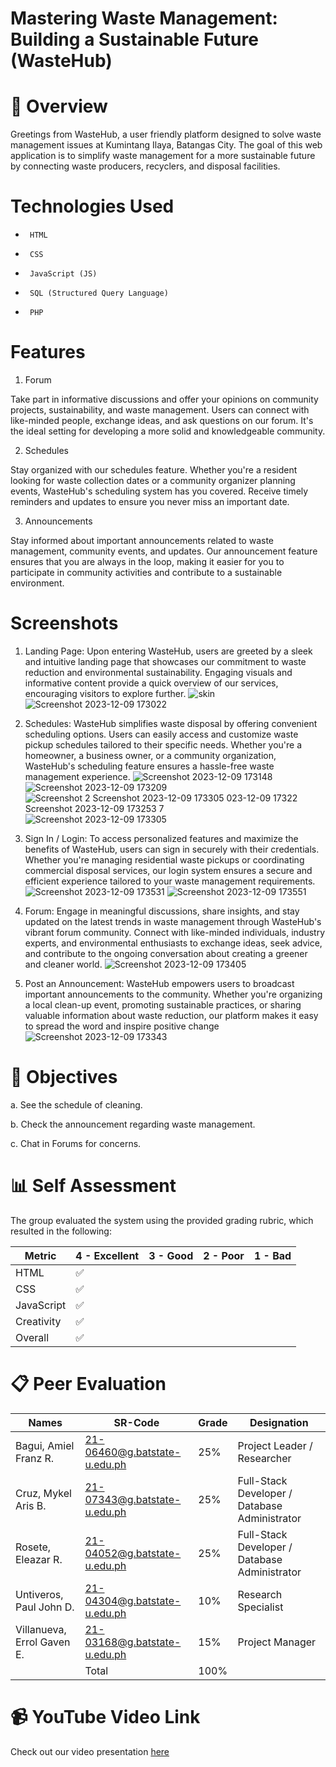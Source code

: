 # Mastering Waste Management: Building a Sustainable Future (WasteHub)

# 📝 Overview

Greetings from WasteHub, a user friendly platform designed to solve waste management issues at Kumintang Ilaya, Batangas City. The goal of this web application is to simplify waste management for a more sustainable future by connecting waste producers, recyclers, and disposal facilities.

# Technologies Used

*      HTML
*      CSS
*      JavaScript (JS)
*      SQL (Structured Query Language)
*      PHP



# Features

1. Forum
   
Take part in informative discussions and offer your opinions on community projects, sustainability, and waste management. Users can connect with like-minded people, exchange ideas, and ask questions on our forum. It's the ideal setting for developing a more solid and knowledgeable community.

2. Schedules
   
Stay organized with our schedules feature. Whether you're a resident looking for waste collection dates or a community organizer planning events, WasteHub's scheduling system has you covered. Receive timely reminders and updates to ensure you never miss an important date.

3. Announcements
   
Stay informed about important announcements related to waste management, community events, and updates. Our announcement feature ensures that you are always in the loop, making it easier for you to participate in community activities and contribute to a sustainable environment.


# Screenshots
1. Landing Page:
Upon entering WasteHub, users are greeted by a sleek and intuitive landing page that showcases our commitment to waste reduction and environmental sustainability. Engaging visuals and informative content provide a quick overview of our services, encouraging visitors to explore further.
      ![skin](https://github.com/mekelcruzz/WasteHub/assets/103293269/d47b6536-86a6-42ea-9226-312c3d834953)
      ![Screenshot 2023-12-09 173022](https://github.com/mekelcruzz/WasteHub/assets/103293269/ff37cf5c-d766-4b8b-a9f0-f1a9fb7d367c)
2. Schedules:
WasteHub simplifies waste disposal by offering convenient scheduling options. Users can easily access and customize waste pickup schedules tailored to their specific needs. Whether you're a homeowner, a business owner, or a community organization, WasteHub's scheduling feature ensures a hassle-free waste management experience.  ![Screenshot 2023-12-09 173148](https://github.com/mekelcruzz/WasteHub/assets/103293269/34ee7d5a-2e85-466b-817c-6b0a17cd0ba3)
![Screenshot 2023-12-09 173209](https://github.com/mekelcruzz/WasteHub/assets/103293269/476bf0e2-4d36-4930-a112-b662e11b24b6)
![Screenshot 2
![Screenshot 2023-12-09 173305](https://github.com/mekelcruzz/WasteHub/assets/103293269/22021a1b-47dc-4912-b8ea-6e842d8fd4f5)
023-12-09 17322
![Screenshot 2023-12-09 173253](https://github.com/mekelcruzz/WasteHub/assets/103293269/492c743c-f0cd-4f09-8d7b-f9b7948f46ef)
7](https://github.com/mekelcruzz/WasteHub/assets/103293269/832f0a69-d9ef-4cf3-90c6-2ba671927ca8) ![Screenshot 2023-12-09 173305](https://github.com/mekelcruzz/WasteHub/assets/103293269/1c416eb7-a564-4dde-9580-b3f4d0ba6c9c)
3. Sign In / Login:
To access personalized features and maximize the benefits of WasteHub, users can sign in securely with their credentials. Whether you're managing residential waste pickups or coordinating commercial disposal services, our login system ensures a secure and efficient experience tailored to your waste management requirements.   ![Screenshot 2023-12-09 173531](https://github.com/mekelcruzz/WasteHub/assets/103293269/8c818a69-22f4-4b17-bb9c-f79cda65b589) ![Screenshot 2023-12-09 173551](https://github.com/mekelcruzz/WasteHub/assets/103293269/04d3b838-968e-4af4-8eed-2dc07ad34d21)
5. Forum:
Engage in meaningful discussions, share insights, and stay updated on the latest trends in waste management through WasteHub's vibrant forum community. Connect with like-minded individuals, industry experts, and environmental enthusiasts to exchange ideas, seek advice, and contribute to the ongoing conversation about creating a greener and cleaner world. ![Screenshot 2023-12-09 173405](https://github.com/mekelcruzz/WasteHub/assets/103293269/5aa5748f-2bfd-489a-8b25-742a454bc4a5)

6. Post an Announcement:
WasteHub empowers users to broadcast important announcements to the community. Whether you're organizing a local clean-up event, promoting sustainable practices, or sharing valuable information about waste reduction, our platform makes it easy to spread the word and inspire positive change   ![Screenshot 2023-12-09 173343](https://github.com/mekelcruzz/WasteHub/assets/103293269/eb729a2d-7bf0-473c-960f-3a10d4383fd7)

   

 


# 🎯 Objectives
a. See the schedule of cleaning.

b. Check the announcement regarding waste management.

c. Chat in Forums for concerns.

# 📊 Self Assessment

The group evaluated the system using the provided grading rubric, which resulted in the following:

| Metric             	| 4 - Excellent	| 3 - Good	| 2 - Poor 	| 1 - Bad	|
|--------------------	|---	|---	|---	|---	|
| HTML               	|             ✅  |  	|    |   	|
| CSS                	|✅  |  	|   	|   	|
| JavaScript       	  |✅  |    |   |   	|
| Creativity         	|✅  |  	|   	|   	|
| Overall       	     |✅  | 	 |   	|   	|


# 📋 Peer Evaluation
| Names            	   | SR-Code	                  | Grade         |Designation                                 			|
|-------------------------- | -----------------------------|---------------|-------------------------------------------------------------|
| Bagui, Amiel Franz R.     |  21-06460@g.batstate-u.edu.ph|25%            | Project Leader / Researcher                                 |
| Cruz, Mykel Aris B.       |  21-07343@g.batstate-u.edu.ph|25%            | Full-Stack Developer / Database Administrator                                         |
| Rosete, Eleazar R.        |  21-04052@g.batstate-u.edu.ph|25%            | Full-Stack Developer / Database Administrator			|
| Untiveros, Paul John D.   |  21-04304@g.batstate-u.edu.ph|10%            | Research Specialist                           |
| Villanueva, Errol Gaven E.|  21-03168@g.batstate-u.edu.ph|15%            | Project Manager                        		    	|
|                           |Total                         |100%           |                                            			|

# 📹 YouTube Video Link

Check out our video presentation [here](https://youtu.be/4TPPsytEKeY)
